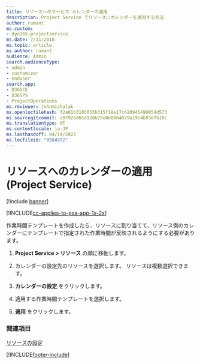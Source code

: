 ```yaml
---
title: リソースへのサービス カレンダーの適用
description: Project Service でリソースにカレンダーを適用する方法
author: rumant
ms.custom:
- dyn365-projectservice
ms.date: 7/31/2018
ms.topic: article
ms.author: rumant
audience: Admin
search.audienceType:
- admin
- customizer
- enduser
search.app:
- D365CE
- D365PS
- ProjectOperations
ms.reviewer: johnmichalak
ms.openlocfilehash: f2a01b3105033b315f18e17c420945490854d573
ms.sourcegitcommit: c0792bd65d92db25e0e8864879a19c4b93efb10c
ms.translationtype: HT
ms.contentlocale: ja-JP
ms.lasthandoff: 04/14/2022
ms.locfileid: "8584372"
---
```

# <a name="apply-a-calendar-to-a-resource-project-service"></a>リソースへのカレンダーの適用 (Project Service)

[!include [banner](../includes/psa-now-project-operations.md)]

[!INCLUDE[cc-applies-to-psa-app-1x-2x](../includes/cc-applies-to-psa-app-1x-2x.md)]

作業時間テンプレートを作成したら、リソースに割り当てて、リソース側のカレンダーにテンプレートで指定された作業時間が反映されるようにする必要があります。  
  
1.  **Project Service > リソース** の順に移動します。  
  
2.  カレンダーの設定先のリソースを選択します。 リソースは複数選択できます。  
  
3.  **カレンダーの設定** をクリックします。  
  
4.  適用する作業時間テンプレートを選択します。  
  
5.  **適用** をクリックします。  
  
### <a name="see-also"></a>関連項目  
 [リソースの設定](../psa/set-up-resources.md)


[!INCLUDE[footer-include](../includes/footer-banner.md)]
